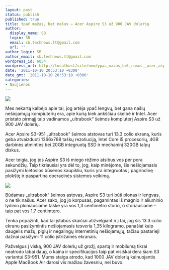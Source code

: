 ```yaml
---
layout: post
status: publish
published: true
title: Ypač mažas, bet našus – Acer Aspire S3 už 900 JAV dolerių
author:
  display_name: SB
  login: SB
  email: sb.technews.lt@gmail.com
  url: ''
author_login: SB
author_email: sb.technews.lt@gmail.com
wordpress_id: 6054
wordpress_url: http://localhost/site/new/ypac_mazas_bet_nasus__acer_aspire_s3_uz_900_jav_doleriu/
date: '2011-10-10 20:53:10 +0300'
date_gmt: '2011-10-10 20:53:10 +0300'
categories:
- Naujienos
---
```

<div class="imgright"><img src="http://technews.lt/upload/Acer_shows-rapid-and-thin_Ultrabooks_with_Acer-Aspire-S3-300x211.jpg"  /></div>
<p>Mes nekartą kalbėjo apie tai, jog artėja ypač lengvų, bet gana našių nešiojamųjų kompiuterių era, apie kurią kiek ankščiau skelbė ir Intel. Acer pristato pirmąjį taip vadinamos „ultrabook“ šeimos kompiuterį Aspire S3 už 900 JAV dolerių.</p>
<p>Acer Apsire S3-951 „ultrabook“ šeimos atstovas turi 13.3 colio ekraną, kuris geba atvaizduoti 1366x768 taškų rezoliuciją, Intel Core i5 procesorių, 4GB darbinės atminties bei 20GB integruotą SSD ir mechaninį 320GB talpų diskus.</p>
<p>Acer teigia, jog jos Aspire S3 iš miego rėžimo atsibus vos per pora sekundžių. Taip tikriausiai yra dėl to, jog, kaip minėjome, šis nešiojamasis pasižymi kietosios būsenos kaupikliu, kuris yra integruotas į pagrindinę plokštę ir paspartina operacinės sistemos veikimą.</p>
<p><img src="http://technews.lt/upload/aspire-s3-ultrabook-il.jpg" /></p>
<p>Būdamas „ultrabook“ šeimos astovas, Aspire S3 turi būti plonas ir lengvas, o ne tik našus. Acer sako, jog jo korpusas, pagamintas iš magnio ir aliuminio lydinio ploniausiame taške yra vos 1,3 centimetro storio, o storiausiame – taip pat vos 1,7 centimtero.</p>
<p>Tenka pripažinti, kad tai įstabūs skaičiai atižvelgiant ir į tai, jog šis 13.3 colio ekranu pasižymintis nešiojamasis tesveria 1,35 kilogramo, panašiai kaip daugelis mažų, pigių ir negalingų internetinių nešiojamųjų, tačiau pastarieji dažnai pasižymi 11 colio įstrižainės ekranais.</p>
<p>Pažvelgus į viską, 900 JAV dolerių už grožį, spartą ir mobilumą tikrai neatrodo labai daug, o kaina ir specifikacijos taip pat visiškai dera šiam S3 variantui S3-951. Mums staiga atrodo, kad 1000 JAV dolerių kainuojantis Apple MacBook Air darosi vis mažiau žavesniu, nei buvo.</p>
